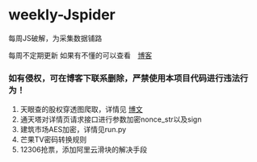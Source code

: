 # weekly-Jspider
每周JS破解，为采集数据铺路

每周不定期更新
如果有不懂的可以查看　[博客](https://www.cnblogs.com/triangle959)

### 如有侵权，可在博客下联系删除，严禁使用本项目代码进行违法行为！

1. 天眼查的股权穿透图爬取，详情见 [博文](https://www.cnblogs.com/triangle959/p/js_tianyancha.html)
2. 通天塔对详情页请求接口进行参数加密nonce_str以及sign
3. 建筑市场AES加密，详情见run.py
4. 芒果TV密码转换规则
5. 12306抢票，添加阿里云滑块的解决手段